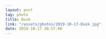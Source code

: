 ```yaml
---
layout: post
tag: photo
title: Dusk
link: "/assets/photos/2019-10-17-Dusk.jpg"
date: 2019-10-17 20:57:06
---
```

